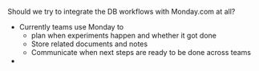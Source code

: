 Should we try to integrate the DB workflows with Monday.com at all?
- Currently teams use Monday to
    - plan when experiments happen and whether it got done
    - Store related documents and notes
    - Communicate when next steps are ready to be done across teams
- 